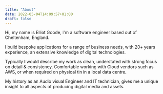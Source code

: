```yaml
---
title: "About"
date: 2022-05-04T14:09:57+01:00
draft: false
---
```


Hi, my name is Elliot Goode, I'm a software engineer based out of Cheltenham, England. 

I build bespoke applications for a range of business needs, with 20+ years experience, an extensive knowledge of digital technologies.

Typically I would describe my work as clean, understated with strong focus on detail & consistency.  Comfortable working with Cloud vendors such as AWS, or when required on physical tin in a local data centre. 

My history as an Audio visual Engineer and IT technician, gives me a unique insight to all aspects of producing digital media and assets.    

<!--
3rd Wave Coffee
Dobermann
Turntableism 
-->

